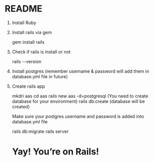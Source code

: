 # README

1. Install Ruby

2. Install rails via gem

    gem install rails

3. Check if rails is install or not

    rails --version

4. Install postgres (remember username & password will add them in database.yml file in future)

5. Create rails app

    mkdri aas
    cd aas
    rails new aas -d=postgresql 
    (You need to create database for your environment)
    rails db:create (database will be created)

    Make sure your postgres username and password is added into database.yml file 

    rails db:migrate
    rails server

    # Yay! You’re on Rails!